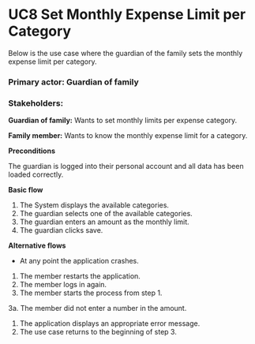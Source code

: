 # UC8 Set Monthly Expense Limit per Category
Below is the use case where the guardian of the family sets the monthly expense limit per category.

### Primary actor: Guardian of family

### Stakeholders:

**Guardian of family:** Wants to set monthly limits per expense category.

**Family member:** Wants to know the monthly expense limit for a category.

**Preconditions**

The guardian is logged into their personal account and all data has been loaded correctly.

**Basic flow**

1. The System displays the available categories.
2. The guardian selects one of the available categories.
3. The guardian enters an amount as the monthly limit.
4. The guardian clicks save.

**Alternative flows**

* At any point the application crashes.
1. The member restarts the application.
2. The member logs in again.
3. The member starts the process from step 1.

3a. The member did not enter a number in the amount.
1. The application displays an appropriate error message.
2. The use case returns to the beginning of step 3.